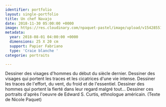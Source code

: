```yaml
---
identifier: portfolio
layout: single-portfolio
title: Un chef Navajo
date: 2018-11-30 05:00:00 +0000
image: https://res.cloudinary.com/npaquet-pastel/image/upload/v1542855158/chef-navajo.jpg
metadata:
  year: 2018-08-01 04:00:00 +0000
  dimensions: 25 X 20 cm
  support: Papier Fabriano
  type: 'Craie blanche '
categorie: portraits

---
```

Dessiner des visages d'hommes du début du siècle dernier. Dessiner des visages qui portent les traces et les cicatrices d'une vie intense. Dessiner les traces de l'effort, du vent, du froid et de l'essentiel. Dessiner des hommes qui portent la fierté dans leur regard malgré tout... Dessiner ces portraits d'après l'oeuvre de Edward S. Curtis, ethnologue américain. (Texte de Nicole Paquet)